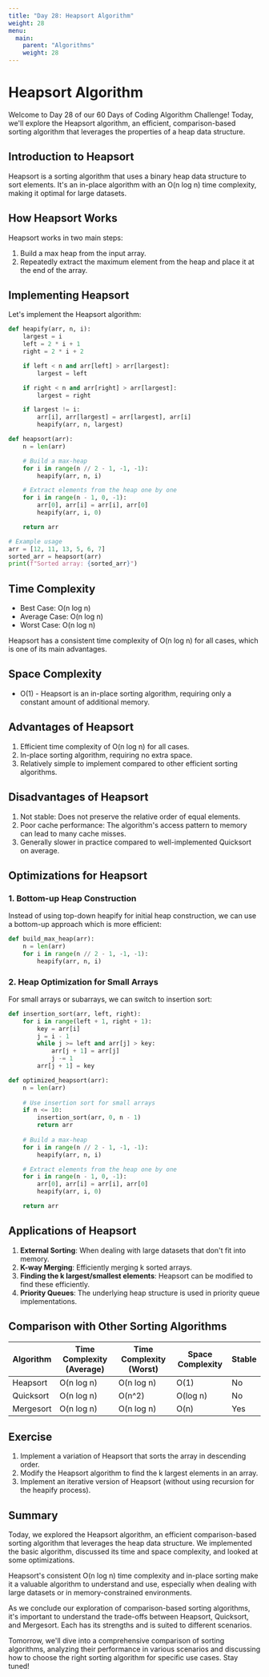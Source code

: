 ```yaml
---
title: "Day 28: Heapsort Algorithm"
weight: 28
menu:
  main:
    parent: "Algorithms"
    weight: 28
---
```


# Heapsort Algorithm

Welcome to Day 28 of our 60 Days of Coding Algorithm Challenge! Today, we'll explore the Heapsort algorithm, an efficient, comparison-based sorting algorithm that leverages the properties of a heap data structure.

## Introduction to Heapsort

Heapsort is a sorting algorithm that uses a binary heap data structure to sort elements. It's an in-place algorithm with an O(n log n) time complexity, making it optimal for large datasets.

## How Heapsort Works

Heapsort works in two main steps:

1. Build a max heap from the input array.
2. Repeatedly extract the maximum element from the heap and place it at the end of the array.

## Implementing Heapsort

Let's implement the Heapsort algorithm:

```python
def heapify(arr, n, i):
    largest = i
    left = 2 * i + 1
    right = 2 * i + 2

    if left < n and arr[left] > arr[largest]:
        largest = left

    if right < n and arr[right] > arr[largest]:
        largest = right

    if largest != i:
        arr[i], arr[largest] = arr[largest], arr[i]
        heapify(arr, n, largest)

def heapsort(arr):
    n = len(arr)

    # Build a max-heap
    for i in range(n // 2 - 1, -1, -1):
        heapify(arr, n, i)

    # Extract elements from the heap one by one
    for i in range(n - 1, 0, -1):
        arr[0], arr[i] = arr[i], arr[0]
        heapify(arr, i, 0)

    return arr

# Example usage
arr = [12, 11, 13, 5, 6, 7]
sorted_arr = heapsort(arr)
print(f"Sorted array: {sorted_arr}")
```

## Time Complexity

- Best Case: O(n log n)
- Average Case: O(n log n)
- Worst Case: O(n log n)

Heapsort has a consistent time complexity of O(n log n) for all cases, which is one of its main advantages.

## Space Complexity

- O(1) - Heapsort is an in-place sorting algorithm, requiring only a constant amount of additional memory.

## Advantages of Heapsort

1. Efficient time complexity of O(n log n) for all cases.
2. In-place sorting algorithm, requiring no extra space.
3. Relatively simple to implement compared to other efficient sorting algorithms.

## Disadvantages of Heapsort

1. Not stable: Does not preserve the relative order of equal elements.
2. Poor cache performance: The algorithm's access pattern to memory can lead to many cache misses.
3. Generally slower in practice compared to well-implemented Quicksort on average.

## Optimizations for Heapsort

### 1. Bottom-up Heap Construction

Instead of using top-down heapify for initial heap construction, we can use a bottom-up approach which is more efficient:

```python
def build_max_heap(arr):
    n = len(arr)
    for i in range(n // 2 - 1, -1, -1):
        heapify(arr, n, i)
```

### 2. Heap Optimization for Small Arrays

For small arrays or subarrays, we can switch to insertion sort:

```python
def insertion_sort(arr, left, right):
    for i in range(left + 1, right + 1):
        key = arr[i]
        j = i - 1
        while j >= left and arr[j] > key:
            arr[j + 1] = arr[j]
            j -= 1
        arr[j + 1] = key

def optimized_heapsort(arr):
    n = len(arr)
    
    # Use insertion sort for small arrays
    if n <= 10:
        insertion_sort(arr, 0, n - 1)
        return arr
    
    # Build a max-heap
    for i in range(n // 2 - 1, -1, -1):
        heapify(arr, n, i)

    # Extract elements from the heap one by one
    for i in range(n - 1, 0, -1):
        arr[0], arr[i] = arr[i], arr[0]
        heapify(arr, i, 0)

    return arr
```

## Applications of Heapsort

1. **External Sorting**: When dealing with large datasets that don't fit into memory.
2. **K-way Merging**: Efficiently merging k sorted arrays.
3. **Finding the k largest/smallest elements**: Heapsort can be modified to find these efficiently.
4. **Priority Queues**: The underlying heap structure is used in priority queue implementations.

## Comparison with Other Sorting Algorithms

| Algorithm | Time Complexity (Average) | Time Complexity (Worst) | Space Complexity | Stable |
|-----------|---------------------------|-------------------------|-------------------|--------|
| Heapsort  | O(n log n)                | O(n log n)              | O(1)              | No     |
| Quicksort | O(n log n)                | O(n^2)                  | O(log n)          | No     |
| Mergesort | O(n log n)                | O(n log n)              | O(n)              | Yes    |

## Exercise

1. Implement a variation of Heapsort that sorts the array in descending order.
2. Modify the Heapsort algorithm to find the k largest elements in an array.
3. Implement an iterative version of Heapsort (without using recursion for the heapify process).

## Summary

Today, we explored the Heapsort algorithm, an efficient comparison-based sorting algorithm that leverages the heap data structure. We implemented the basic algorithm, discussed its time and space complexity, and looked at some optimizations.

Heapsort's consistent O(n log n) time complexity and in-place sorting make it a valuable algorithm to understand and use, especially when dealing with large datasets or in memory-constrained environments.

As we conclude our exploration of comparison-based sorting algorithms, it's important to understand the trade-offs between Heapsort, Quicksort, and Mergesort. Each has its strengths and is suited to different scenarios.

Tomorrow, we'll dive into a comprehensive comparison of sorting algorithms, analyzing their performance in various scenarios and discussing how to choose the right sorting algorithm for specific use cases. Stay tuned!
